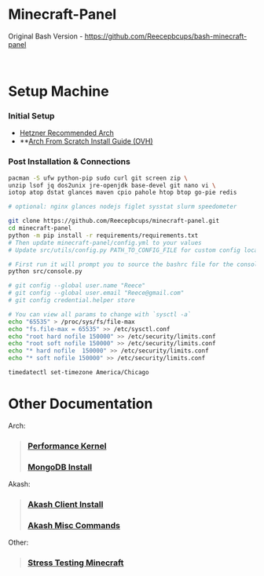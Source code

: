 # Minecraft-Panel
Original Bash Version - https://github.com/Reecepbcups/bash-minecraft-panel

<br/>

# Setup Machine
### Initial Setup
- [Hetzner Recommended Arch](https://www.hetzner.com/dedicated-rootserver/matrix-ax)
- **[Arch From Scratch Install Guide (OVH)](Docs/ARCH/OVH_ARCH_INSTALL.md)
### Post Installation & Connections
```bash
pacman -S ufw python-pip sudo curl git screen zip \
unzip lsof jq dos2unix jre-openjdk base-devel git nano vi \
iotop atop dstat glances maven cpio pahole htop btop go-pie redis

# optional: nginx glances nodejs figlet sysstat slurm speedometer

git clone https://github.com/Reecepbcups/minecraft-panel.git
cd minecraft-panel
python -m pip install -r requirements/requirements.txt
# Then update minecraft-panel/config.yml to your values
# Update src/utils/config.py PATH_TO_CONFIG_FILE for custom config location

# First run it will prompt you to source the bashrc file for the console alias
python src/console.py

# git config --global user.name "Reece"
# git config --global user.email "Reece@gmail.com"
# git config credential.helper store

# You can view all params to change with `sysctl -a`
echo "65535" > /proc/sys/fs/file-max
echo "fs.file-max = 65535" >> /etc/sysctl.conf
echo "root hard nofile 150000" >> /etc/security/limits.conf
echo "root soft nofile 150000" >> /etc/security/limits.conf
echo "* hard nofile  150000" >> /etc/security/limits.conf
echo "* soft nofile 150000" >> /etc/security/limits.conf

timedatectl set-timezone America/Chicago
```

# Other Documentation

Arch:
> ### [Performance Kernel](Docs/ARCH/PERFORMANCE_KERNEL.md)
> ### [MongoDB Install](Docs/ARCH/MONGODB.md)

Akash:
> ### [Akash Client Install](Docs/AKASH/AKASH_CLIENT_INSTALL.md)
> ### [Akash Misc Commands](Docs/AKASH/AKASH_COMMANDS.md)


Other:
> ### [Stress Testing Minecraft](Docs/STRESS_TEST_MC.md)
